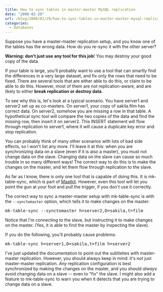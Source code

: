 ```yaml
---
title: How to sync tables in master-master MySQL replication
date: "2008-02-29"
url: /blog/2008/02/29/how-to-sync-tables-in-master-master-mysql-replication/
categories:
  - Databases
---
```

Suppose you have a master-master replication setup, and you know one of the tables has the wrong data. How do you re-sync it with the other server?

**Warning: don't just use any tool for this job**! You may destroy your good copy of the data.

If your table is large, you'll probably want to use a tool that can smartly find the differences in a very large dataset, and fix only the rows that need to be fixed. There are several tools that are either able to do this, or claim to be able to do this. However, most of them are not replication-aware, and are likely to either **break replication or destroy data**.

To see why this is, let's look at a typical scenario. You have server1 and server2 set up as co-masters. On server1, your copy of sakila.film has correct data. On server2, somehow you are missing a row in that table. A hypothetical sync tool will compare the two copies of the data and find the missing row, then insert it on server2. This INSERT statement will flow through replication to server1, where it will cause a duplicate key error and stop replication.

You can probably think of many other scenarios with lots of bad side effects, so I won't list any more. I'll leave it at this: when you are synchronizing data on a slave (even if it is also a master), you must not change data on the slave. Changing data on the slave can cause so much trouble in so many different ways! The correct way to do this is to make the changes on the master, and let them flow through replication to the slave.

As far as I know, there is only one tool that is capable of doing this. It is mk-table-sync, which is part of [Maatkit][1]. However, even this tool will let you point the gun at your foot and pull the trigger, if you don't use it correctly.

The correct way to sync a master-master setup with mk-table-sync is with the `--synctomaster` option, which tells it to make changes on the master:

<pre>mk-table-sync --synctomaster h=server2,D=sakila,t=film</pre>

Notice that I'm connecting to the slave, but instructing it to make changes on the master. (Yes, it is able to find the master by inspecting the slave).

If you do the following, you'll probably cause problems:

<pre>mk-table-sync h=server1,D=sakila,t=film h=server2</pre>

I've just updated the documentation to point out the subtleties with master-master replication. However, you should always keep in mind: it's not just master-master replication. *Any* replication configuration is best synchronized by making the changes on the master, and you should *always* avoid changing data on a slave -- even to "fix" the slave. I might also add a feature to mk-table-sync to warn you when it detects that you are trying to change data on a slave.

 [1]: http://code.google.com/p/maatkit/
